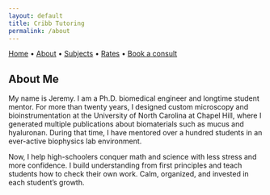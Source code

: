 ```yaml
---
layout: default
title: Cribb Tutoring
permalink: /about
---
```


[Home](/index) • [About](/about) • [Subjects](/subjects) •  [Rates](/rates) • [Book a consult](/calendar-parents)

## **About Me**

My name is Jeremy. I am a Ph.D. biomedical engineer and longtime student mentor. For more than twenty years, I designed custom microscopy and bioinstrumentation at the University of North Carolina at Chapel Hill, where I generated multiple publications about biomaterials such as mucus and hyaluronan. During that time, I have mentored over a hundred students in an ever-active biophysics lab environment.

Now, I help high-schoolers conquer math and science with less stress and more confidence. I build understanding from first principles and teach students how to check their own work. Calm, organized, and invested in each student’s growth.



